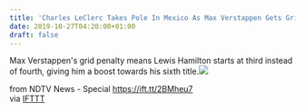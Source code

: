 ```yaml
---
title: 'Charles LeClerc Takes Pole In Mexico As Max Verstappen Gets Grid Penalty'
date: 2019-10-27T04:20:00+01:00
draft: false
---
```


Max Verstappen's grid penalty means Lewis Hamilton starts at third instead of fourth, giving him a boost towards his sixth title.![](http://feeds.feedburner.com/~r/NDTV-LatestNews/~4/9nfyYZEDD_0)  
  
from NDTV News - Special https://ift.tt/2BMheu7  
via [IFTTT](https://ifttt.com/?ref=da&site=blogger)